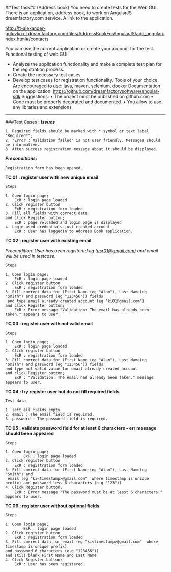 ##Test task##
(Address book)
You need to create tests for the Web GUI. There is an application, address
book, to work on AngularJS dreamfactory.com service. A link to the application.

http://ft-alexander-golovko.cl.dreamfactory.com/files/AddressBookForAngularJS/add_angular/index.html#/contacts

You can use the current application or create your account for the test.
Functional testing of web GUI
- Analyze the application functionality and make a complete test plan for the
registration process.
- Create the necessary test cases
- Develop test cases for registration functionality.
Tools of your choice.
Are encouraged to use: java, maven, selenium, docker
Documentation on the application:
https://github.com/dreamfactorysoftware/angular-sdk
Suggestions:
• The project must be published on github.com
• Code must be properly decorated and documented.
• You allow to use any libraries and extensions

---

###Test Cases :
_**Issues**_

    1. Required fields should be marked with * symbol or text label "Required*";
    2. "Error : Validation failed" is not user friendly. Messages should be informative.
    3. After success registration message about it should be displayed.

**_Preconditions:_**

    Registration form has been opened.

**TC 01 : register user with new unique email**

    Steps

    1. Open login page;
        ExR : login page loaded
    2. Click register button
        ExR : registration form loaded
    3. Fill all fields with correct data
    and click Register button;
        ExR : page reloaded and login page is displayed
    4. Login used credentials just created account
        ExR : User has loggedIn to Address Book application.

**TC 02 : register user with existing email**

   _Precondition:_
_User has been registered eg (usr01@gmail.com) and email will be used in testcase._

    Steps

    1. Open login page;
        ExR : login page loaded
    2. Click register button
        ExR : registration form loaded
    3. Fill correct data for (First Name (eg "Alan"), Last Name(eg "Smith") and password (eg "123456")) fields
     and type email already created account (eg "ki01@gmail.com")
    and click Register button;
        ExR : Error message "Validation: The email has already been taken." appears to user.

**TC 03 : register user with not valid email**

    Steps

    1. Open login page;
        ExR : login page loaded
    2. Click register button
        ExR : registration form loaded
    3. Fill correct data for (First Name (eg "Alan"), Last Name(eg "Smith") and password (eg "123456")) fields
    and type not valid value for email already created account
    and click Register button;
        ExR : "Validation: The email has already been taken." message appears to user.

**TC 04 : try register user but do not fill required fields**

    Test data

    1. left all fields empty
    2. email : The email field is required.
    3. password : The password field is required.

**TC 05 : validate password field for at least 6 characters - err message should been appeared**

    Steps

    1. Open login page;
            ExR : login page loaded
    2. Click register button
        ExR : registration form loaded
    3. Fill correct data for (First Name (eg "Alan"), Last Name(eg "Smith") and
     email (eg "ki<timestamp>@gmail.com"  where timestamp is unique prefix) and password less 6 characters (e.g "123"))
    4. Click Register button;
        ExR : Error message "The password must be at least 6 characters." appears to user.

**TC 06 : register user without optional fields**

    Steps

    1. Open login page;
            ExR : login page loaded
    2. Click register button
        ExR : registration form loaded
    3. Fill correct data for email (eg "ki<timestamp>@gmail.com"  where timestamp is unique prefix)
    and password 6 characters (e.g "123456"))
    and still blank First Name and Last Name
    4. Click Register button;
        ExR : User has been registered.
